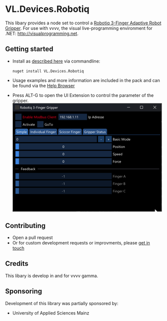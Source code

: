 # VL.Devices.Robotiq
This libary provides a node set to control a [Robotiq 3-Finger Adaptive Robot Gripper](https://robotiq.com/products/3-finger-adaptive-robot-gripper). For use with vvvv, the visual live-programming environment for .NET: http://visualprogramming.net. 

## Getting started
- Install as [described here](https://thegraybook.vvvv.org/reference/hde/managing-nugets.html) via commandline:

    `nuget install VL.Devices.Robotiq`

- Usage examples and more information are included in the pack and can be found via the [Help Browser](https://thegraybook.vvvv.org/reference/hde/findinghelp.html)
- Press ALT-G to open the UI Extension to control the parameter of the gripper.
![Gripper Extension](./Extension-screenshot.png)

## Contributing
- Open a pull request
- Or for custom development requests or improvments, please [get in touch](mailto:dev@kjjn.org)  

## Credits
This libary is develop in and for vvvv gamma. 

## Sponsoring
Development of this library was partially sponsored by:  
* University of Applied Sciences Mainz 
